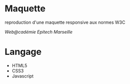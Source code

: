 # Maquette
reproduction d'une maquette responsive aux normes W3C

*Web@cadémie Epitech Marseille*

# Langage
- HTML5
- CSS3
- Javascript
